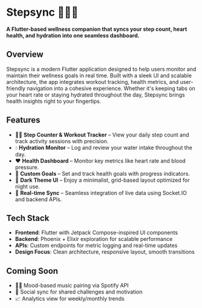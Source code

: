 # Stepsync 🚶‍♂️💓  
**A Flutter-based wellness companion that syncs your step count, heart health, and hydration into one seamless dashboard.**

## Overview  
Stepsync is a modern Flutter application designed to help users monitor and maintain their wellness goals in real time. Built with a sleek UI and scalable architecture, the app integrates workout tracking, health metrics, and user-friendly navigation into a cohesive experience. Whether it's keeping tabs on your heart rate or staying hydrated throughout the day, Stepsync brings health insights right to your fingertips.

## Features  
- 🏃‍♂️ **Step Counter & Workout Tracker** – View your daily step count and track activity sessions with precision.  
- 💧 **Hydration Monitor** – Log and review your water intake throughout the day.  
- ❤️ **Health Dashboard** – Monitor key metrics like heart rate and blood pressure.  
- 🎯 **Custom Goals** – Set and track health goals with progress indicators.  
- 🌙 **Dark Theme UI** – Enjoy a minimalist, grid-based layout optimized for night use.  
- 📡 **Real-time Sync** – Seamless integration of live data using Socket.IO and backend APIs.

## Tech Stack  
- **Frontend**: Flutter with Jetpack Compose-inspired UI components  
- **Backend**: Phoenix + Elixir exploration for scalable performance  
- **APIs**: Custom endpoints for metric logging and real-time updates  
- **Design Focus**: Clean architecture, responsive layout, smooth transitions

## Coming Soon  
- 🧘‍♀️ Mood-based music pairing via Spotify API  
- 🔄 Social sync for shared challenges and motivation  
- 📈 Analytics view for weekly/monthly trends


